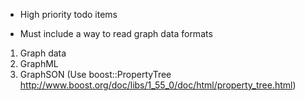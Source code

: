 * High priority todo items
- Must include a way to read graph data formats
1. Graph data
2. GraphML
3. GraphSON (Use boost::PropertyTree http://www.boost.org/doc/libs/1_55_0/doc/html/property_tree.html)
